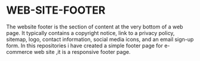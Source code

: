 # WEB-SITE-FOOTER
The website footer is the section of content at the very bottom of a web page. It typically contains a copyright notice, link to a privacy policy, sitemap, logo, contact information, social media icons, and an email sign-up form.
In this repositories i have created a simple footer page for e-commerce web site ,it is a responsive footer page. 
